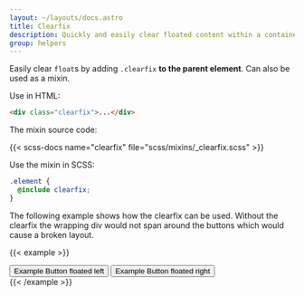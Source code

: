 ```yaml
---
layout: ~/layouts/docs.astro
title: Clearfix
description: Quickly and easily clear floated content within a container by adding a clearfix utility.
group: helpers
---
```


Easily clear `float`s by adding `.clearfix` **to the parent element**. Can also be used as a mixin.

Use in HTML:

```html
<div class="clearfix">...</div>
```

The mixin source code:

{{< scss-docs name="clearfix" file="scss/mixins/_clearfix.scss" >}}

Use the mixin in SCSS:

```scss
.element {
  @include clearfix;
}
```

The following example shows how the clearfix can be used. Without the clearfix the wrapping div would not span around the buttons which would cause a broken layout.

{{< example >}}
<div class="bg-info clearfix">
  <button type="button" class="btn btn-default float-left">Example Button floated left</button>
  <button type="button" class="btn btn-default float-right">Example Button floated right</button>
</div>
{{< /example >}}
